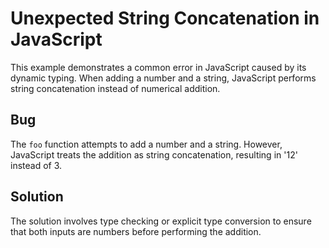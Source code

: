 # Unexpected String Concatenation in JavaScript

This example demonstrates a common error in JavaScript caused by its dynamic typing. When adding a number and a string, JavaScript performs string concatenation instead of numerical addition.

## Bug
The `foo` function attempts to add a number and a string.  However, JavaScript treats the addition as string concatenation, resulting in '12' instead of 3.

## Solution
The solution involves type checking or explicit type conversion to ensure that both inputs are numbers before performing the addition.